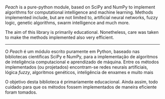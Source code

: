 _Peach_ is a pure-python module, based on SciPy and NumPy to implement algorithms for computational intelligence and machine learning. Methods implemented include, but are not limited to, artificial neural networks, fuzzy logic, genetic algorithms, swarm intelligence and much more.

The aim of this library is primarily educational. Nonetheless, care was taken to make the methods implemented also very efficient.


---


O _Peach_ é um módulo escrito puramente em Python, baseado nas bibliotecas científicas SciPy e NumPy, para a implementação de algoritmos de inteligência computacional e aprendizado de máquina. Entre os métodos implementados (ou projetados) encontram-se redes neurais artificiais, lógica _fuzzy_, algoritmos genéticos, inteligência de enxames e muito mais

O objetivo desta biblioteca é primariamente educacional. Ainda assim, todo cuidado para que os métodos fossem implementados de maneira eficiente foram tomados.